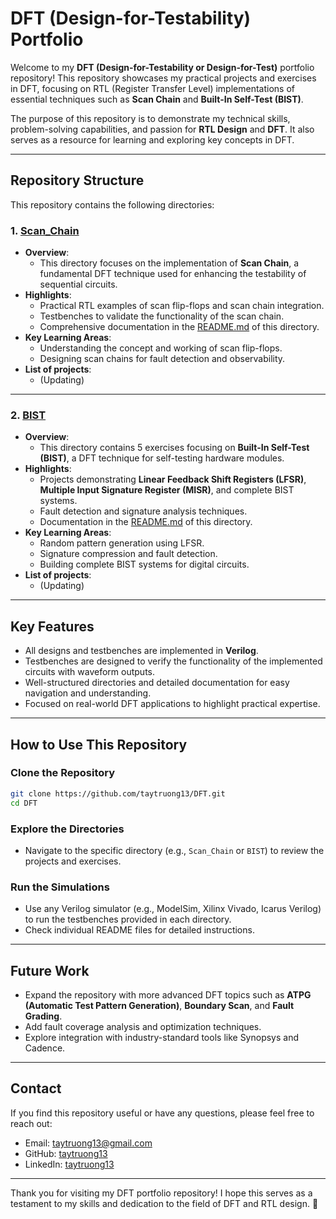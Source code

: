# **DFT (Design-for-Testability) Portfolio**

Welcome to my **DFT (Design-for-Testability or Design-for-Test)** portfolio repository! This repository showcases my practical projects and exercises in DFT, focusing on RTL (Register Transfer Level) implementations of essential techniques such as **Scan Chain** and **Built-In Self-Test (BIST)**.

The purpose of this repository is to demonstrate my technical skills, problem-solving capabilities, and passion for **RTL Design** and **DFT**. It also serves as a resource for learning and exploring key concepts in DFT.

---

## **Repository Structure**

This repository contains the following directories:

### 1. **[Scan_Chain](https://github.com/taytruong13/DFT/tree/main/Scan_Chain)**
- **Overview**: 
  - This directory focuses on the implementation of **Scan Chain**, a fundamental DFT technique used for enhancing the testability of sequential circuits.
- **Highlights**:
  - Practical RTL examples of scan flip-flops and scan chain integration.
  - Testbenches to validate the functionality of the scan chain.
  - Comprehensive documentation in the [README.md](https://github.com/taytruong13/DFT/tree/main/Scan_Chain) of this directory.
- **Key Learning Areas**:
  - Understanding the concept and working of scan flip-flops.
  - Designing scan chains for fault detection and observability.
- **List of projects**:
  - (Updating)

---

### 2. **[BIST](https://github.com/taytruong13/DFT/tree/main/BIST)**
- **Overview**:
  - This directory contains 5 exercises focusing on **Built-In Self-Test (BIST)**, a DFT technique for self-testing hardware modules.
- **Highlights**:
  - Projects demonstrating **Linear Feedback Shift Registers (LFSR)**, **Multiple Input Signature Register (MISR)**, and complete BIST systems.
  - Fault detection and signature analysis techniques.
  - Documentation in the [README.md](https://github.com/taytruong13/DFT/tree/main/BIST) of this directory.
- **Key Learning Areas**:
  - Random pattern generation using LFSR.
  - Signature compression and fault detection.
  - Building complete BIST systems for digital circuits.
- **List of projects**:
  - (Updating)

---

## **Key Features**

- All designs and testbenches are implemented in **Verilog**.
- Testbenches are designed to verify the functionality of the implemented circuits with waveform outputs.
- Well-structured directories and detailed documentation for easy navigation and understanding.
- Focused on real-world DFT applications to highlight practical expertise.

---

## **How to Use This Repository**

### **Clone the Repository**
```bash
git clone https://github.com/taytruong13/DFT.git
cd DFT
```

### **Explore the Directories**
- Navigate to the specific directory (e.g., `Scan_Chain` or `BIST`) to review the projects and exercises.

### **Run the Simulations**
- Use any Verilog simulator (e.g., ModelSim, Xilinx Vivado, Icarus Verilog) to run the testbenches provided in each directory.
- Check individual README files for detailed instructions.

---

## **Future Work**

- Expand the repository with more advanced DFT topics such as **ATPG (Automatic Test Pattern Generation)**, **Boundary Scan**, and **Fault Grading**.
- Add fault coverage analysis and optimization techniques.
- Explore integration with industry-standard tools like Synopsys and Cadence.

---

## **Contact**

If you find this repository useful or have any questions, please feel free to reach out:

- Email: taytruong13@gmail.com
- GitHub: [taytruong13](github.com/taytruong13)
- LinkedIn: [taytruong13](linkedin.com/taytruong13)

---

Thank you for visiting my DFT portfolio repository! I hope this serves as a testament to my skills and dedication to the field of DFT and RTL design. 🚀
